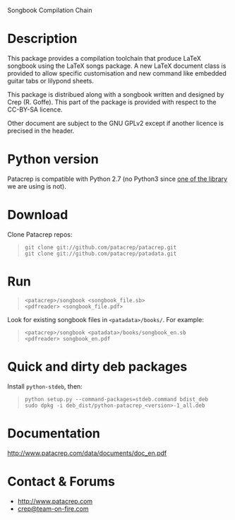 Songbook Compilation Chain

# Description

This package provides a compilation toolchain that produce LaTeX
songbook using the LaTeX songs package. A new LaTeX document class is
provided to allow specific customisation and new command like embedded
guitar tabs or lilypond sheets.

This package is distribued along with a songbook written and designed
by Crep (R. Goffe). This part of the package is provided with respect
to the CC-BY-SA licence.

Other document are subject to the GNU GPLv2 except if another licence
is precised in the header.

# Python version

Patacrep is compatible with Python 2.7 (no Python3 since [one of the
library](http://plastex.sourceforge.net/) we are using is not).

# Download

Clone Patacrep repos:

>     git clone git://github.com/patacrep/patacrep.git
>     git clone git://github.com/patacrep/patadata.git

# Run

>     <patacrep>/songbook <songbook_file.sb>
>     <pdfreader> <songbook_file.pdf>

Look for existing songbook files in `<patadata>/books/`. For example:

>     <patacrep>/songbook <patadata>/books/songbook_en.sb
>     <pdfreader> songbook_en.pdf

# Quick and dirty deb packages

Install `python-stdeb`, then:

>     python setup.py --command-packages=stdeb.command bdist_deb
>     sudo dpkg -i deb_dist/python-patacrep_<version>-1_all.deb

# Documentation

   http://www.patacrep.com/data/documents/doc_en.pdf

# Contact & Forums

* http://www.patacrep.com
* crep@team-on-fire.com
